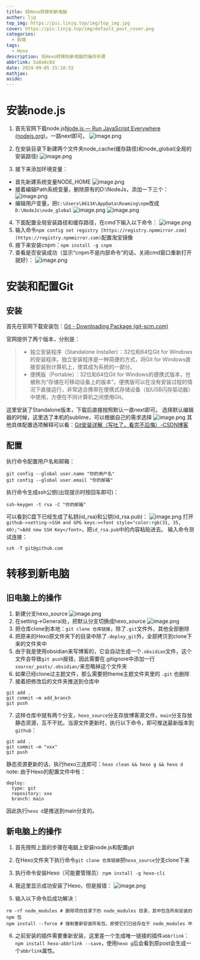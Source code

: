 ```yaml
---
title: 将Hexo转移到新电脑
auther: ljq
top_img: https://pic.linjq.top/img/top_img.jpg
cover: https://pic.linjq.top/img/default_post_cover.png
categories:
  - 前端
tags:
  - Hexo
description: 将Hexo转移到新电脑的操作步骤
abbrlink: 5a8a6c8d
date: 2024-09-05 15:18:33
mathjax: 
aside:
---
```

# 安装node.js

1. 首先官网下载node.js[Node.js — Run JavaScript Everywhere (nodejs.org)](https://nodejs.org/en)，一路next即可。
![image.png](https://pic.linjq.top/img/202409051523740.png)
2. 在安装目录下新建两个文件夹node_cache(缓存路径)和node_global(全局的安装路径)
![image.png](https://pic.linjq.top/img/202409051524880.png)

3. 接下来添加环境变量：
+ 首先新建系统变量NODE_HOME
![image.png](https://pic.linjq.top/img/202409051524407.png)
+ 接着编辑Path系统变量，删除原有的D:\NodeJs，添加一下三个：
![image.png](https://pic.linjq.top/img/202409051525931.png)
+ 编辑用户变量，把`C:\Users\86134\AppData\Roaming\npm`改成`D:\NodeJs\node_global`
![image.png](https://pic.linjq.top/img/202409051525864.png)
![image.png](https://pic.linjq.top/img/202409051526005.png)
4. 下面配置全局安装路径和缓存路径，在cmd下输入以下命令：
![image.png](https://pic.linjq.top/img/202409051526752.png)
5. 输入命令`npm config set registry [https://registry.npmmirror.com](https://registry.npmmirror.com)`配置淘宝镜像
6. 接下来安装cnpm：`npm install -g cnpm`
7. 查看是否安装成功（显示“cnpm不是内部命令”的话，关闭cmd窗口重新打开就好）：
![image.png](https://pic.linjq.top/img/202409051526157.png)
# 安装和配置Git

## 安装

首先在官网下载安装包：[Git - Downloading Package (git-scm.com)](https://git-scm.com/download/win)

官网提供了两个版本，分别是：

>* 独立安装程序（Standalone Installer）：32位和64位Git for Windows的安装程序。独立安装程序是一种简便的方式，将Git for Windows直接安装到计算机上，使其成为系统的一部分。
>* 便携版（Portable）：32位和64位Git for Windows的便携式版本，也被称为“存储在可移动设备上的版本”。便携版可以在没有安装过程的情况下直接运行，非常适合携带在便携式存储设备（如USB闪存驱动器）中使用，方便在不同计算机之间使用Git。

这里安装了Standalone版本，下载后直接按照默认一直next即可。
选择默认编辑器的时候，这里选了本机的sublime，可以根据自己的需求选择
![image.png](https://pic.linjq.top/img/202409051552961.png)
其他具体配置选项解释可以看：[Git安装详解（写吐了，看完不后悔）-CSDN博客](https://blog.csdn.net/qq_45730223/article/details/131693287)
## 配置

执行命令配置用户名和邮箱：
```
git config --global user.name "你的用户名"
git config --global user.email "你的邮箱"
```
执行命令生成ssh公钥(出现提示时按回车即可)：
```
ssh-keygen -t rsa -C "你的邮箱"
```
可以看到C盘下已经生成了私钥(id_rsa)和公钥(id_rsa.pub)：
![image.png](https://pic.linjq.top/img/202409051548414.png)
打开`github->setting->SSH and GPG keys-><font style="color:rgb(31, 35, 40);">Add new SSH Key</font>`，把`id_rsa.pub`中的内容粘贴进去。
输入命令测试连接：
```
ssh -T git@github.com
```
# 转移到新电脑

## 旧电脑上的操作

1. 新建分支hexo_source
![image.png](https://pic.linjq.top/img/202409051547657.png)
2. 在setting-><font style="color:rgb(31, 35, 40);">General</font>处，把默认分支切换成hexo_source
![image.png](https://pic.linjq.top/img/202409051548194.png)
3. 把仓库clone到本地：`git clone 仓库链接`，除了`.git`文件外，其他全部删除
4. 把原来的Hexo原文件夹下的目录中除了`.deploy_git`外，全部拷贝到clone下来的文件夹中
5. 由于我是使用obsidian来写博客的，它会自动生成一个`.obsidian`文件，这个文件会导致`git push`报错，因此需要在.gitignore中添加一行`source/_posts/.obsidian/`来忽略掉这个文件夹
6. 如果已经clone过主题文件，那么需要把theme主题文件夹里的 `.git` 也删除
7. 接着把修改后的文件夹推送到仓库中
```
git add .
git commit –m add_branch
git push
```
7. 这样仓库中就有两个分支，`hexo_source`分支存放博客源文件，`main`分支存放静态资源，互不干扰。当源文件更新时，执行以下命令，即可推送最新版本到`github`：
```
git add .
git commit –m "xxx"
git push
```
静态资源更新的话，执行hexo三连即可：`hexo clean && hexo g && hexo d`
note: 由于Hexo的配置文件中有：
```
deploy:
  type: git
  repository: xxx
  branch: main
```
因此执行`hexo d`是推送到main分支的。
## 新电脑上的操作

1. 首先按照上面的步骤在电脑上安装node.js和配置git

2. 在Hexo文件夹下执行命令`git clone 仓库链接`把`hexo_source`分支clone下来

3. 执行命令安装Hexo（可能要管理员）:`npm install -g hexo-cli`

4. 我这里显示成功安装了Hexo，但是报错：
![image.png](https://pic.linjq.top/img/202409051549339.png)
5. 输入以下命令后成功解决：
```
rm -rf node_modules # 删除项目目录下的 node_modules 目录，其中包含所有安装的 npm 包
npm install --force # 强制重新安装所有包，即使它们已经存在于 node_modules 中
```
6. 之前安装的插件需要重新安装，这里差一个生成唯一链接的插件`abbrlink`：`npm install hexo-abbrlink --save`，使用`hexo g`后会看到原post会生成一个`abbrlink`属性。
